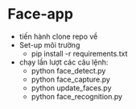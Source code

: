 # Face-app
- tiến hành clone repo về
- Set-up môi trường
    + pip install -r requirements.txt
- chạy lần lượt các câu lệnh:
    + python face_detect.py
    + python face_capture.py
    + python update_faces.py
    + python face_recognition.py
